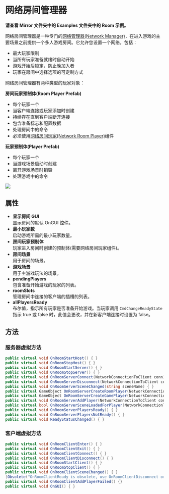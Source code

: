 # 网络房间管理器

**请查看 Mirror 文件夹中的 Examples 文件夹中的 Room 示例。**

网络房间管理器是一种专门的[网络管理器(Network Manager)](network-manager.md)，在进入游戏的主要场景之前提供一个多人游戏房间。它允许您设置一个网络，包括：

- 最大玩家限制
- 当所有玩家准备就绪时自动开始
- 游戏开始后锁定，防止晚加入者
- 玩家在房间中选择选项的可定制方式

网络房间管理器有两种类型的玩家对象：

**房间玩家预制体(Room Player Prefab)**

- 每个玩家一个
- 当客户端连接或玩家添加时创建
- 持续存在直到客户端断开连接
- 包含准备标志和配置数据
- 处理房间中的命令
- 必须使用[网络房间玩家(Network Room Player)](network-room-player.md)组件

**玩家预制体(Player Prefab)**

- 每个玩家一个
- 当游戏场景启动时创建
- 离开游戏场景时销毁
- 处理游戏中的命令

![](<../../.gitbook/assets/image (99).png>)

## 属性 <a href="#properties" id="properties"></a>

- **显示房间 GUI**\
  显示房间的默认 OnGUI 控件。
- **最小玩家数**\
  启动游戏所需的最小玩家数量。
- **房间玩家预制体**\
  玩家进入房间时创建的预制体(需要网络房间玩家组件)。
- **房间场景**\
  用于房间的场景。
- **游戏场景**\
  用于主游戏玩法的场景。
- **pendingPlayers**\
  包含准备开始游戏的玩家的列表。
- **roomSlots**\
  管理房间中连接的客户端的插槽的列表。
- **allPlayersReady**\
  布尔值，指示所有玩家是否准备开始游戏。当玩家调用 `CmdChangeReadyState` 指示 true 或 false 时，此值会更改，并在新客户端连接时设置为 false。

## 方法 <a href="#methods" id="methods"></a>

### 服务器虚拟方法 <a href="#server-virtual-methods" id="server-virtual-methods"></a>

```csharp
public virtual void OnRoomStartHost() { }
public virtual void OnRoomStopHost() { }
public virtual void OnRoomStartServer() { }
public virtual void OnRoomStopServer() { }
public virtual void OnRoomServerConnect(NetworkConnectionToClient conn) { }
public virtual void OnRoomServerDisconnect(NetworkConnectionToClient conn) { }
public virtual void OnRoomServerSceneChanged(string sceneName) { }
public virtual GameObject OnRoomServerCreateRoomPlayer(NetworkConnectionToClient conn) { return null; }
public virtual GameObject OnRoomServerCreateGamePlayer(NetworkConnectionToClient conn, GameObject roomPlayer) { return null; }
public virtual void OnRoomServerAddPlayer(NetworkConnectionToClient conn) { }
public virtual bool OnRoomServerSceneLoadedForPlayer(NetworkConnectionToClient conn, GameObject roomPlayer, GameObject gamePlayer) { return true; }
public virtual void OnRoomServerPlayersReady() { }
public virtual void OnRoomServerPlayersNotReady() { }
public virtual void ReadyStatusChanged() { }
```

### 客户端虚拟方法 <a href="#client-virtual-methods" id="client-virtual-methods"></a>

```csharp
public virtual void OnRoomClientEnter() { }
public virtual void OnRoomClientExit() { }
public virtual void OnRoomClientConnect() { }
public virtual void OnRoomClientDisconnect() { }
public virtual void OnRoomStartClient() { }
public virtual void OnRoomStopClient() { }
public virtual void OnRoomClientSceneChanged() { }
[Obsolete("OnRoomClientReady is obsolete, use OnRoomClientDisconnect or OnRoomStopClient.")]
public virtual void OnRoomClientAddPlayerFailed() {}
public virtual void OnGUI() { }
```
